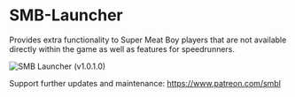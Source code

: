 # SMB-Launcher
Provides extra functionality to Super Meat Boy players that are not available directly within the game as well as features for speedrunners.

![SMB Launcher (v1.0.1.0)](https://i.imgur.com/YYqYAyR.png)

Support further updates and maintenance: https://www.patreon.com/smbl
